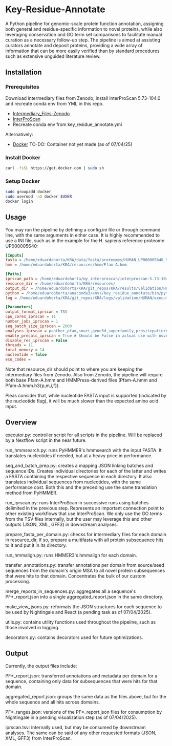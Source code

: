 # Key-Residue-Annotate

A Python pipeline for genomic-scale protein function annotation, assigning both general and residue-specific information to novel proteins, while also leveraging conservation and GO term set comparisons to facilitate manual curation as a necessary follow-up step. The pipeline is aimed at assisting curators annotate and deposit proteins, providing a wide array of information that can be more easily verified than by standard procedures such as extensive unguided literature review.

## Installation

### Prerequisites

Download intermediary files from Zenodo, install InterProScan 5.73-104.0 and recreate conda env from YML in this repo.
- [Intermediary_Files-Zenodo](https://zenodo.org/records/15171019)
- [InterProScan](https://interproscan-docs.readthedocs.io/en/v5/HowToDownload.html)
- Recreate conda env from key_residue_annotate.yml

Alternatively:
- [Docker](https://www.docker.com/)
TO-DO: Container not yet made (as of 07/04/25)

### Install Docker

```bash
curl -fsSL https://get.docker.com | sudo sh
```

### Setup Docker

```bash
sudo groupadd docker
sudo usermod -aG docker $USER
docker login
```

## Usage

You may run the pipeline by defining a config.ini file or through command line, with the same arguments in either case. It is highly recommended to use a INI file, such as in the example for the H. sapiens reference proteome UP000005640:

```ini
[Inputs]
fasta = /home/eduardohorta/KRA/data/fasta/proteomes/HUMAN_UP000005640_9606_31_03_2025.fasta
hmm = /home/eduardohorta/KRA/resources/hmm/Pfam-A.hmm

[Paths]
iprscan_path = /home/eduardohorta/my_interproscan/interproscan-5.73-104.0/interproscan.sh
resource_dir = /home/eduardohorta/KRA/resources/
output_dir = /home/eduardohorta/KRA/git_repos/KRA/results/validation/HUMAN/
python = /home/eduardohorta/anaconda3/envs/key_residue_annotate/bin/python3
log = /home/eduardohorta/KRA/git_repos/KRA/logs/validation/HUMAN/executor_human.log

[Parameters]
output_format_iprscan = TSV
cpu_cores_iprscan = 11
number_jobs_iprscan = 1
seq_batch_size_iprscan = 2000
analyses_iprscan = panther,pfam,smart,gene3d,superfamily,prositepatterns,prositeprofiles,pirsf
enable_precalc_iprscan = True # Should be False in actual use with novel proteins
disable_res_iprscan = False
threads = 11
total_memory = 14
nucleotide = false
eco_codes =
```

Note that resource_dir should point to where you are keeping the intermediary files from Zenodo. Also from Zenodo, the pipeline will require both base Pfam-A.hmm and HMMPress-derived files (Pfam-A.hmm and Pfam-A.hmm.h3{p,m,i,f}).

Pleas consider that, while nucleotide FASTA input is supported (indicated by the nucleotide flag), it will be much slower than the expected amino acid input.

## Overview

executor.py: controller script for all scripts in the pipeline. Will be replaced by a Nextflow script in the near future.

run_hmmsearch.py: runs PyHMMER's hmmsearch with the input FASTA. It translates nucleotides if needed, but at a heavy price in performance.

seq_and_batch_prep.py: creates a mapping JSON linking batches and sequence IDs. Creates individual directories for each of the latter and writes a FASTA containing the respective sequence in each directory. It also translates individual sequences from nucleotides, with the same performance cost. Both this and the preceding use the same translation method from PyHMMER.

run_iprscan.py: runs InterProScan in successive runs using batches delimited in the previous step. Represents an important connection point to other existing workflows that use InterProScan. We only use the GO terms from the TSV files internally, but the user may leverage this and other outputs (JSON, XML, GFF3) in downstream analyses.

prepare_fasta_per_domain.py: checks for intermediary files for each domain in resource_dir, if so, prepare a multifasta with all protein subsequence hits to it and put it in its directory.

run_hmmalign.py: runs HMMER3's hmmalign for each domain.

transfer_annotations.py: transfer annotations per domain from source/seed sequences from the domain's origin MSA to all novel protein subsequences that were hits to that domain. Concentrates the bulk of our custom processing.

merge_reports_in_sequences.py: aggregates all a sequence's PF*_report.json into a single aggregated_report.json in the same directory.

make_view_jsons.py: reformats the JSON structures for each sequence to be used by Nightingale and React (a pending task as of 07/04/2025).

utils.py: contains utility functions used throughout the pipeline, such as those involved in logging.

decorators.py: contains decorators used for future optimizations.

## Output

Currently, the output files include:

PF*_report.json: transferred annotations and metadata per domain for a sequence, containing only data for subsequences that were hits for that domain.

aggregated_report.json: groups the same data as the files above, but for the whole sequence and all hits across domains.

PF*_ranges.json: versions of the PF*_report.json files for consumption by Nightingale in a pending visualization step (as of 07/04/2025).

iprscan.tsv: internally used, but may be consumed by downstream analyses. The same can be said of any other requested formats (JSON, XML, GFF3) from InterProScan.
